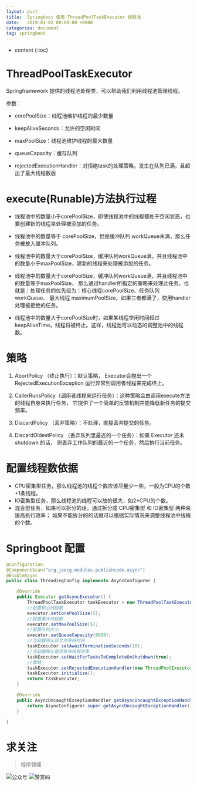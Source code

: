 ```yaml
---
layout: post
title:  Springboot 使用 ThreadPoolTaskExecutor 线程池
date:   2019-01-02 00:00:00 +0800
categories: document
tag: springboot
---
```


* content
{:toc}



# ThreadPoolTaskExecutor  	

Springframework 提供的线程池处理类，可以帮助我们利用线程池管理线程。

参数：
* corePoolSize：线程池维护线程的最少数量
  
* keepAliveSeconds：允许的空闲时间
  
* maxPoolSize：线程池维护线程的最大数量
  
* queueCapacity：缓存队列
  
* rejectedExecutionHandler：对拒绝task的处理策略，发生在队列已满，且超出了最大线程数后

# execute(Runable)方法执行过程   

* 线程池中的数量小于corePoolSize，即使线程池中的线程都处于空闲状态，也要创建新的线程来处理被添加的任务。

* 线程池中的数量等于 corePoolSize，但是缓冲队列 workQueue未满，那么任务被放入缓冲队列。

* 线程池中的数量大于corePoolSize，缓冲队列workQueue满，并且线程池中的数量小于maxPoolSize，建新的线程来处理被添加的任务。

* 线程池中的数量大于corePoolSize，缓冲队列workQueue满，并且线程池中的数量等于maxPoolSize，
 那么通过handler所指定的策略来处理此任务。也就是：处理任务的优先级为：核心线程corePoolSize、任务队列workQueue、
 最大线程 maximumPoolSize，如果三者都满了，使用handler处理被拒绝的任务。

* 线程池中的数量大于corePoolSize时，如果某线程空闲时间超过keepAliveTime，线程将被终止。这样，线程池可以动态的调整池中的线程数。


# 策略
1. AbortPolicy （终止执行）：默认策略， Executor会抛出一个RejectedExecutionException 
运行异常到调用者线程来完成终止。

2. CallerRunsPolicy（调用者线程来运行任务）：这种策略会由调用execute方法的线程自身来执行任务，
它提供了一个简单的反馈机制并能降低新任务的提交频率。

3. DiscardPolicy （丢弃策略）：不处理，直接丢弃提交的任务。

4. DiscardOldestPolicy （丢弃队列里最近的一个任务）：如果 Executor 还未shutdown 的话，
则丢弃工作队列的最近的一个任务，然后执行当前任务。


# 配置线程数依据  

* CPU密集型任务，那么线程池的线程个数应该尽量少一些，一般为CPU的个数+1条线程。
* IO密集型任务，那么线程池的线程可以放的很大，如2*CPU的个数。
* 混合型任务，如果可以拆分的话，通过拆分成 CPU密集型 和 IO密集型 两种来提高执行效率；
如果不能拆分的的话就可以根据实际情况来调整线程池中线程的个数。

# Springboot 配置

```java
@Configuration
@ComponentScan("org.jeecg.modules.publishcode.async")
@EnableAsync
public class ThreadingConfig implements AsyncConfigurer {

    @Override
    public Executor getAsyncExecutor() {
        ThreadPoolTaskExecutor taskExecutor = new ThreadPoolTaskExecutor();
        //配置核心线程数
        executor.setCorePoolSize(5);
        //配置最大线程数
        executor.setMaxPoolSize(5);
        //配置队列大小
        executor.setQueueCapacity(8888);
        //当容器停止后允许等待时间
        taskExecutor.setAwaitTerminationSeconds(10);
        //当容器停止是否等待线程结束
        taskExecutor.setWaitForTasksToCompleteOnShutdown(true);
        //策略
        taskExecutor.setRejectedExecutionHandler(new ThreadPoolExecutor.CallerRunsPolicy());
        taskExecutor.initialize();
        return taskExecutor;
    }

    @Override
    public AsyncUncaughtExceptionHandler getAsyncUncaughtExceptionHandler() {
        return AsyncConfigurer.super.getAsyncUncaughtExceptionHandler();
    }

}

```

# 求关注
> 程序领域

![公众号](https://torgor.github.io/styles/images/my-public-ma.png)
![赞赏码](https://torgor.github.io/styles/images/my-zanshang-ma.png)


